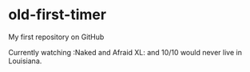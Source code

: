 # old-first-timer

My first repository on GitHub

Currently watching :Naked and Afraid XL: and 10/10 would never live in Louisiana. 
